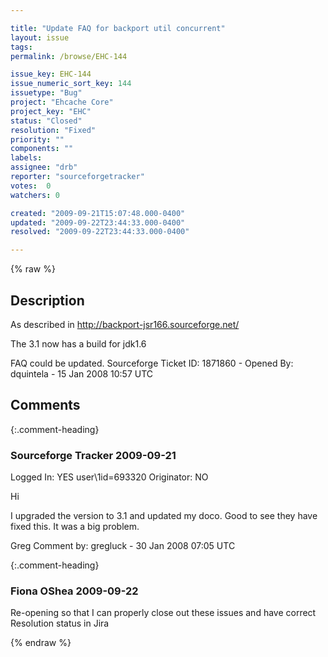 ```yaml
---

title: "Update FAQ for backport util concurrent"
layout: issue
tags: 
permalink: /browse/EHC-144

issue_key: EHC-144
issue_numeric_sort_key: 144
issuetype: "Bug"
project: "Ehcache Core"
project_key: "EHC"
status: "Closed"
resolution: "Fixed"
priority: ""
components: ""
labels: 
assignee: "drb"
reporter: "sourceforgetracker"
votes:  0
watchers: 0

created: "2009-09-21T15:07:48.000-0400"
updated: "2009-09-22T23:44:33.000-0400"
resolved: "2009-09-22T23:44:33.000-0400"

---
```




{% raw %}



## Description

<div markdown="1" class="description">

As described in 
http://backport-jsr166.sourceforge.net/

The 3.1 now has a build for jdk1.6

FAQ could be updated.
Sourceforge Ticket ID: 1871860 - Opened By: dquintela - 15 Jan 2008 10:57 UTC

</div>

## Comments


{:.comment-heading}
### **Sourceforge Tracker** <span class="date">2009-09-21</span>

<div markdown="1" class="comment">

Logged In: YES 
user\1id=693320
Originator: NO

Hi

I upgraded the version to 3.1 and updated my doco. Good to see they have fixed this. It was a big problem.

Greg
Comment by: gregluck - 30 Jan 2008 07:05 UTC

</div>


{:.comment-heading}
### **Fiona OShea** <span class="date">2009-09-22</span>

<div markdown="1" class="comment">

Re-opening so that I can properly close out these issues and have correct Resolution status in Jira

</div>



{% endraw %}
